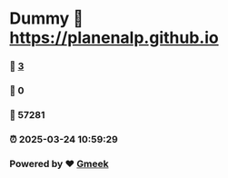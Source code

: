 # Dummy :link: https://planenalp.github.io 
### :page_facing_up: [3](https://planenalp.github.io/tag.html) 
### :speech_balloon: 0 
### :hibiscus: 57281 
### :alarm_clock: 2025-03-24 10:59:29 
### Powered by :heart: [Gmeek](https://github.com/Meekdai/Gmeek)
